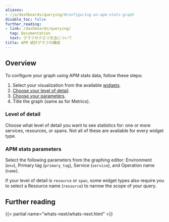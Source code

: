 ```yaml
---
aliases:
- /ja/dashboards/querying/#configuring-an-apm-stats-graph
disable_toc: false
further_reading:
- link: /dashboards/querying/
  tag: Documentation
  text: グラフのクエリ方法について
title: APM 統計グラフの構成
---
```


## Overview

To configure your graph using APM stats data, follow these steps:

1. Select your visualization from the available [widgets][1].
2. [Choose your level of detail](#level-of-detail).
3. [Choose your parameters](#apm-stats-parameters).
4. Title the graph (same as for Metrics).

### Level of detail
Choose what level of detail you want to see statistics for: one or more services, resources, or spans. Not all of these are available for every widget type.

### APM stats parameters
Select the following parameters from the graphing editor: Environment (`env`), Primary tag (`primary_tag`), Service (`service`), and Operation name (`name`).

If your level of detail is `resource` or `span`, some widget types also require you to select a Resource name (`resource`) to narrow the scope of your query.

## Further reading

{{< partial name="whats-next/whats-next.html" >}}

[1]: /ja/dashboards/widgets/